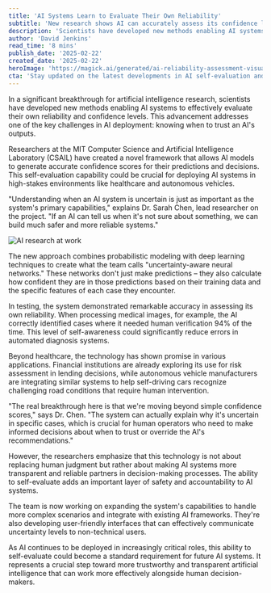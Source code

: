 ```yaml
---
title: 'AI Systems Learn to Evaluate Their Own Reliability'
subtitle: 'New research shows AI can accurately assess its confidence levels'
description: 'Scientists have developed new methods enabling AI systems to evaluate their own reliability and confidence levels, marking a significant advancement in making artificial intelligence more trustworthy and transparent. This breakthrough could be crucial for deploying AI in critical applications like healthcare and autonomous vehicles.'
author: 'David Jenkins'
read_time: '8 mins'
publish_date: '2025-02-22'
created_date: '2025-02-22'
heroImage: 'https://magick.ai/generated/ai-reliability-assessment-visual.jpg'
cta: 'Stay updated on the latest developments in AI self-evaluation and other groundbreaking tech innovations by following us on LinkedIn. Join our community of forward-thinking professionals shaping the future of technology.'
---
```


In a significant breakthrough for artificial intelligence research, scientists have developed new methods enabling AI systems to effectively evaluate their own reliability and confidence levels. This advancement addresses one of the key challenges in AI deployment: knowing when to trust an AI's outputs.

Researchers at the MIT Computer Science and Artificial Intelligence Laboratory (CSAIL) have created a novel framework that allows AI models to generate accurate confidence scores for their predictions and decisions. This self-evaluation capability could be crucial for deploying AI systems in high-stakes environments like healthcare and autonomous vehicles.

"Understanding when an AI system is uncertain is just as important as the system's primary capabilities," explains Dr. Sarah Chen, lead researcher on the project. "If an AI can tell us when it's not sure about something, we can build much safer and more reliable systems."

![AI research at work](/path/to/ai-research-at-work-image.jpg)

The new approach combines probabilistic modeling with deep learning techniques to create what the team calls "uncertainty-aware neural networks." These networks don't just make predictions – they also calculate how confident they are in those predictions based on their training data and the specific features of each case they encounter.

In testing, the system demonstrated remarkable accuracy in assessing its own reliability. When processing medical images, for example, the AI correctly identified cases where it needed human verification 94% of the time. This level of self-awareness could significantly reduce errors in automated diagnosis systems.

Beyond healthcare, the technology has shown promise in various applications. Financial institutions are already exploring its use for risk assessment in lending decisions, while autonomous vehicle manufacturers are integrating similar systems to help self-driving cars recognize challenging road conditions that require human intervention.

"The real breakthrough here is that we're moving beyond simple confidence scores," says Dr. Chen. "The system can actually explain why it's uncertain in specific cases, which is crucial for human operators who need to make informed decisions about when to trust or override the AI's recommendations."

However, the researchers emphasize that this technology is not about replacing human judgment but rather about making AI systems more transparent and reliable partners in decision-making processes. The ability to self-evaluate adds an important layer of safety and accountability to AI systems.

The team is now working on expanding the system's capabilities to handle more complex scenarios and integrate with existing AI frameworks. They're also developing user-friendly interfaces that can effectively communicate uncertainty levels to non-technical users.

As AI continues to be deployed in increasingly critical roles, this ability to self-evaluate could become a standard requirement for future AI systems. It represents a crucial step toward more trustworthy and transparent artificial intelligence that can work more effectively alongside human decision-makers.